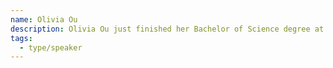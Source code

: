 ```yaml
---
name: Olivia Ou
description: Olivia Ou just finished her Bachelor of Science degree at the University of Toronto pursuing Psychology and Sociology. She is passionate about privacy law, digital infrastructure policy, and the gender pay gap.
tags:
  - type/speaker
---
```

